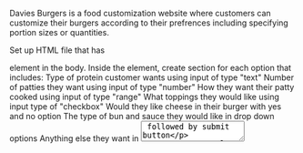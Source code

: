 Davies Burgers is a food customization website where customers can customize their burgers according to their prefrences including specifying portion sizes or quantities.

Set up HTML file that has <form> element in the body. Inside the <form>element, create section for each option that includes:
Type of protein customer wants using input of type "text"
Number of patties they want using input of type "number"
How they want their patty cooked using input of type "range"
What toppings they would like using input type of "checkbox"
Would they like cheese in their burger with yes and no option
The type of bun and sauce they would like in drop down options
Anything else they want in <textarea> followed by submit button

Use css to style the webpage
Logic is pre-written in JS file


